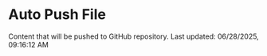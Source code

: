 # Auto Push File

Content that will be pushed to GitHub repository.
Last updated: 06/28/2025, 09:16:12 AM